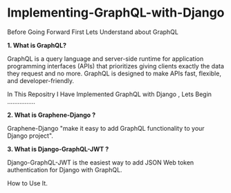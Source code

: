 # Implementing-GraphQL-with-Django

Before Going Forward First Lets Understand about GraphQL

<strong> 1. What is GraphQL? </strong>

GraphQL is a query language and server-side runtime for application programming interfaces (APIs) that prioritizes giving clients exactly the data they request and no more. GraphQL is designed to make APIs fast, flexible, and developer-friendly.


In This Repositry I Have  Implemented GraphQL with Django ,
Lets Begin ................

<strong> 2. What is Graphene-Django ?</strong>

Graphene-Django "make it easy to add GraphQL functionality to your Django project".


<strong>3. What is Django-GraphQL-JWT ?</strong>

Django-GraphQL-JWT is the easiest way to add JSON Web token authentication for Django with GraphQL.

How to Use It.


